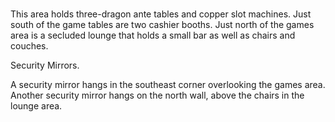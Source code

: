 ### 

This area holds three-dragon ante tables and copper slot machines. Just south of the game tables are two cashier booths. Just north of the games area is a secluded lounge that holds a small bar as well as chairs and couches.

Security Mirrors. 

A security mirror hangs in the southeast corner overlooking the games area. Another security mirror hangs on the north wall, above the chairs in the lounge area.